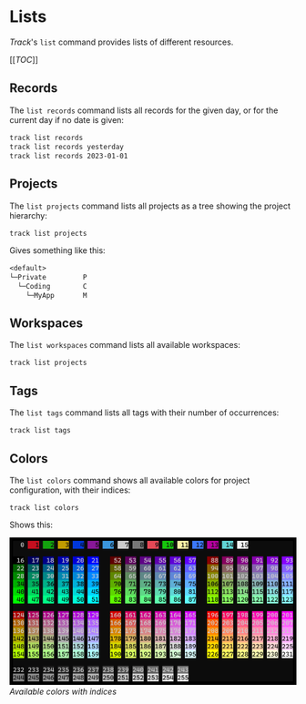 # Lists

*Track*'s `list` command provides lists of different resources.

[[_TOC_]]

## Records

The `list records` command lists all records for the given day, or for the current day if no date is given:

```shell
track list records
track list records yesterday
track list records 2023-01-01
```

## Projects

The `list projects` command lists all projects as a tree showing the project hierarchy:

```shell
track list projects
```

Gives something like this:

```shell
<default>
└─Private         P
  └─Coding        C
    └─MyApp       M
```

## Workspaces

The `list workspaces` command lists all available workspaces:

```shell
track list projects
```

## Tags

The `list tags` command lists all tags with their number of occurrences:

```shell
track list tags
```

## Colors

The `list colors` command shows all available colors for project configuration, with their indices:

```shell
track list colors
```

Shows this:

![Colors](./images/colors.png)
*Available colors with indices*
